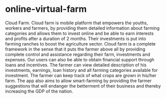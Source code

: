 # online-virtual-farm
Cloud Farm.  Cloud farm is mobile platform that empowers the youths, workers and  farmers, by providing them detailed information about farming categories and allows them to invest online and be able to earn interests and profits after a duration of 2 months. Their investments is put into farming ranches to boost the agriculture sector.  Cloud farm is a complete framework in the sense that it puts the farmer above all by providing complete control and assistance regarding their farm, investments and expenses. Our users can also be able to obtain financial support through loans and incentives.  The farmer can view detailed description of his investments, earnings, loan history and all farming categories available for investment. The farmer can keep track of what crops are grown in his/her farm.  The app also aims to allow smart-farming by providing the farmer suggestions that will endanger the betterment of their business and thereby increasing the GDP of the nation.
